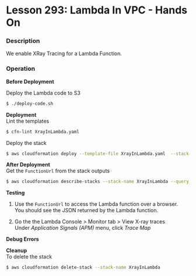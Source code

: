 # Lesson 293: Lambda In VPC - Hands On

### Description

We enable XRay Tracing for a Lambda Function.

### Operation

**Before Deployment**

Deploy the Lambda code to S3

```bash
$ ./deploy-code.sh
```

**Deployment**  
Lint the templates

```bash
$ cfn-lint XrayInLambda.yaml
```

Deploy the stack

```bash
$ aws cloudformation deploy --template-file XrayInLambda.yaml  --stack-name XrayInLambda --capabilities CAPABILITY_IAM --disable-rollback
```

**After Deployment**  
Get the `FunctionUrl` from the stack outputs

```bash
$ aws cloudformation describe-stacks --stack-name XrayInLambda --query "Stacks[0].Outputs" --no-cli-pager
```

**Testing**

1. Use the `FunctionUrl` to access the Lambda function over a browser.  
   You should see the JSON returned by the Lambda function.

2. Go the the Lambda Console > Monitor tab > View X-ray traces  
   Under _Application Signals (APM)_ menu, click _Trace Map_

**Debug Errors**

**Cleanup**  
To delete the stack

```bash
$ aws cloudformation delete-stack --stack-name XrayInLambda
```
